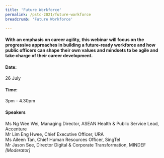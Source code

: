 ```yaml
---
title: 'Future Workforce'
permalink: /pstc-2021/future-workforce
breadcrumb: 'Future Workforce'

---
```


#### With an emphasis on career agility, this webinar will focus on the progressive approaches in building a future-ready workforce and how public officers can shape their own values and mindsets to be agile and take charge of their career development.

#### Date:
26 July 
#### Time:
3pm – 4.30pm

#### Speakers
Ms Ng Wee Wei, Managing Director, ASEAN Health & Public Service Lead, Accenture <br>
Mr Lim Eng Hwee, Chief Executive Officer, URA  <br>
Ms Aileen Tan, Chief Human Resources Officer, SingTel <br>
Mr Jason See, Director Digital & Corporate Transformation, MINDEF <i> [Moderator] </i>
